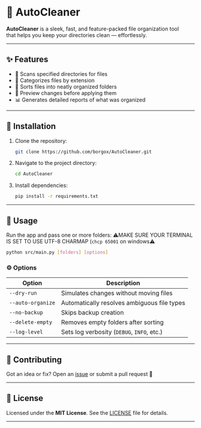 # 🚀 AutoCleaner

**AutoCleaner** is a sleek, fast, and feature-packed file organization tool  
that helps you keep your directories clean — effortlessly.

---

## ✨ Features

- 📁 Scans specified directories for files  
- 🧠 Categorizes files by extension  
- 📒 Sorts files into neatly organized folders  
- 👀 Preview changes before applying them  
- 📊 Generates detailed reports of what was organized  

---

## 🔧 Installation

1. Clone the repository:

   ```bash
   git clone https://github.com/borgox/AutoCleaner.git
   ```

2. Navigate to the project directory:

   ```bash
   cd AutoCleaner
   ```

3. Install dependencies:

   ```bash
   pip install -r requirements.txt
   ```

---

## 🧪 Usage

Run the app and pass one or more folders:
⚠️MAKE SURE YOUR TERMINAL IS SET TO USE UTF-8 CHARMAP (`chcp 65001` on windows⚠️
```bash
python src/main.py [folders] [options]
```

### ⚙️ Options

| Option            | Description |
|-------------------|-------------|
| `--dry-run`       | Simulates changes without moving files |
| `--auto-organize` | Automatically resolves ambiguous file types |
| `--no-backup`     | Skips backup creation |
| `--delete-empty`  | Removes empty folders after sorting |
| `--log-level`     | Sets log verbosity (`DEBUG`, `INFO`, etc.) |

---

## 🤝 Contributing

Got an idea or fix? Open an [issue](https://github.com/borgox/AutoCleaner/issues) or submit a pull request 🚀

---

## 📄 License

Licensed under the **MIT License**. See the [LICENSE](LICENSE) file for details.

---

